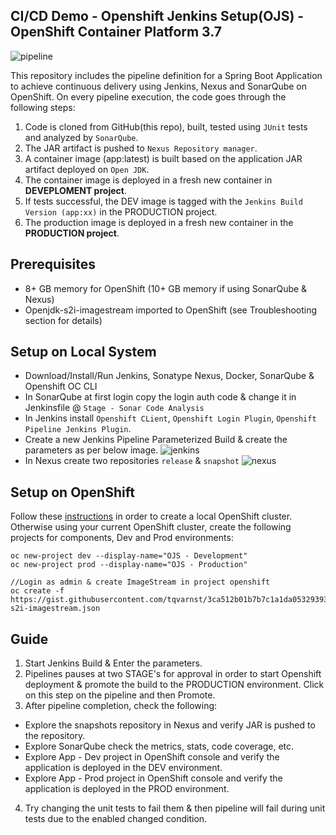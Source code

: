 ## CI/CD Demo - Openshift Jenkins Setup(OJS) - OpenShift Container Platform 3.7

![pipeline](https://user-images.githubusercontent.com/28925814/36300182-2c9007fa-1326-11e8-83cb-87879c48b64b.jpg)

This repository includes the pipeline definition for a Spring Boot Application to achieve continuous delivery using Jenkins, Nexus and SonarQube on OpenShift. On every pipeline execution, the code goes through the following steps:

1. Code is cloned from GitHub(this repo), built, tested using `JUnit` tests and analyzed by `SonarQube`.
2. The JAR artifact is pushed to `Nexus Repository manager`.
3. A container image (app:latest) is built based on the application JAR artifact deployed on `Open JDK`.
4. The container image is deployed in a fresh new container in **DEVEPLOMENT project**.
5. If tests successful, the DEV image is tagged with the `Jenkins Build Version (app:xx)` in the PRODUCTION project.
6. The production image is deployed in a fresh new container in the **PRODUCTION project**.


## Prerequisites
* 8+ GB memory for OpenShift (10+ GB memory if using SonarQube & Nexus)
* Openjdk-s2i-imagestream imported to OpenShift (see Troubleshooting section for details)


## Setup on Local System
* Download/Install/Run Jenkins, Sonatype Nexus, Docker, SonarQube & Openshift OC CLI
* In SonarQube at first login copy the login auth code & change it in Jenkinsfile @ `Stage - Sonar Code Analysis`
* In Jenkins install `Openshift CLient`, `Openshift Login Plugin`, `Openshift Pipeline Jenkins Plugin`.
* Create a new Jenkins Pipeline Parameterized Build & create the parameters as per below image.
![jenkins](https://user-images.githubusercontent.com/28925814/36299790-b1437330-1324-11e8-86a7-4428cf0c797a.jpg)
* In Nexus create two repositories `release` & `snapshot`
![nexus](https://user-images.githubusercontent.com/28925814/36299834-d1b60434-1324-11e8-8d94-3ff39ec0cf38.jpg)


## Setup on OpenShift
Follow these [instructions](https://github.com/openshift/origin) in order to create a local OpenShift cluster. Otherwise using your current OpenShift cluster, create the following projects for components, Dev and Prod environments:
```
oc new-project dev --display-name="OJS - Development"
oc new-project prod --display-name="OJS - Production"

//Login as admin & create ImageStream in project openshift
oc create -f https://gist.githubusercontent.com/tqvarnst/3ca512b01b7b7c1a1da0532939350e23/raw/1973a8baf6e398f534613108e0ec5a774a76babe/openjdk-s2i-imagestream.json
```
## Guide
1. Start Jenkins Build & Enter the parameters.
2. Pipelines pauses at two STAGE's for approval in order to start Openshift deployment & promote the build to the PRODUCTION environment. Click on this step on the pipeline and then Promote.
3. After pipeline completion, check the following:
* Explore the snapshots repository in Nexus and verify JAR is pushed to the repository.
* Explore SonarQube check the metrics, stats, code coverage, etc.
* Explore App - Dev project in OpenShift console and verify the application is deployed in the DEV environment.
* Explore App - Prod project in OpenShift console and verify the application is deployed in the PROD environment.
4. Try changing the unit tests to fail them & then pipeline will fail during unit tests due to the enabled changed condition.

